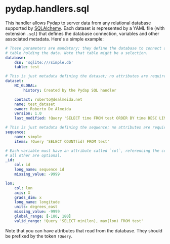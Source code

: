 pydap.handlers.sql
==================

This handler allows Pydap to server data from any relational database supported
by [SQLAlchemy](http://www.sqlalchemy.org/). Each dataset is represented by a
YAML file (with extension `.sql`) that defines the database connection,
variables and other associated metadata. Here's a simple example:

```yaml
# These parameters are mandatory; they define the database to connect and the
# table holding the data. Note that table might be a selection.
database:
    dsn: 'sqlite:///simple.db'
    table: test

# This is just metadata defining the dataset; no attributes are required.
dataset:
    NC_GLOBAL:
        history: Created by the Pydap SQL handler

    contact: roberto@dealmeida.net
    name: test_dataset
    owner: Roberto De Almeida
    version: 1.0
    last_modified: !Query 'SELECT time FROM test ORDER BY time DESC LIMIT 1;'

# This is just metadata defining the sequence; no attributes are required.
sequence:
    name: simple
    items: !Query 'SELECT COUNT(id) FROM test'

# Each variable must have an attribute called `col`, referencing the column;
# all other are optional.
_id:
    col: id
    long_name: sequence id
    missing_value: -9999

lon:
    col: lon
    axis: X
    grads_dim: x
    long_name: longitude
    units: degrees_east
    missing_value: -9999
    global_range: [-180, 180]
    valid_range: !Query 'SELECT min(lon), max(lon) FROM test'
```

Note that you can have attributes that read from the database. They should be 
prefixed by the token `!Query`.
